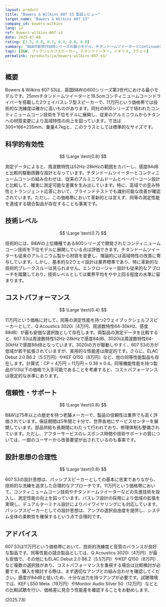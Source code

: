 ```yaml
---
layout: product
title: "Bowers & Wilkins 607 S3 製品レビュー"
target_name: "Bowers & Wilkins 607 S3"
company_id: bowers-wilkins
lang: ja
ref: bowers-wilkins-607-s3
date: 2025-07-08
rating: [3.5, 0.8, 0.7, 0.4, 0.8, 0.8]
summary: "B&Wの新世代600シリーズの最小モデル。チタンドームツイーターとContinuumコーンの組み合わせで、11万円のスピーカーとしては技術的洗練度は高い。同等性能のQ Acoustics 3020i（4万円）と比較すると、コストパフォーマンスは限定的である。"
tags: [B&W, ブックシェルフスピーカー, チタンツイーター, イギリス, 2ウェイ]
permalink: /products/ja/bowers-wilkins-607-s3/
---
```


## 概要

Bowers & Wilkins 607 S3は、英国B&Wの600シリーズ第3世代における最小モデルです。25mmチタンドームツイーターと16.5cmコンティニュームコーンドライバーを搭載した2ウェイバスレフ型スピーカーで、11万円という価格帯では技術的な洗練度は確かに高いものがあります。同社の800シリーズで培われたコンティニュームコーン技術を下位モデルに展開し、従来のアルミニウムからチタンへの材質変更により高域特性の向上を図っています。寸法は300×166×235mm、重量4.7kgと、このクラスとしては標準的なサイズです。

## 科学的有効性

$$ \Large \text{0.8} $$

測定データによると、周波数特性は52Hz-28kHzの範囲をカバーし、感度84dBと比較的駆動困難な設計となっています。チタンドームツイーターとコンティニュームコーンの組み合わせは、従来のアルミニウムドームとペーパーコーン設計と比較して、確実に測定可能な差異を生み出しています。特に、高域での歪み特性とトランジェント応答において、ブラインドテストでも識別可能な改善が確認されています。ただし、この価格帯において革新的とは言えず、同等の測定性能を達成する競合製品が存在することも事実です。

## 技術レベル

$$ \Large \text{0.7} $$

技術的には、B&Wの上位機種である800シリーズで開発されたコンティニュームコーン技術を下位モデルに展開している点は評価できます。チタンドームツイーターも従来のアルミニウム製から材質を変更し、理論的には高域特性の改善に寄与しています。しかし、基本的な2ウェイ設計は業界標準であり、特に革新的な技術的ブレークスルーは見られません。エンクロージャー設計も従来的なアプローチを踏襲しており、技術レベルとしては業界平均をやや上回る程度の水準に留まります。

## コストパフォーマンス

$$ \Large \text{0.4} $$

11万円という価格に対して、同等の測定性能を持つ2ウェイブックシェルフスピーカーとして、Q Acoustics 3020i（4万円、周波数特性64-30kHz、感度88dB）が最も安価な選択肢として存在します。両製品の測定データを比較すると、607 S3は周波数特性52Hz-28kHzで感度84dB、3020iは周波数特性64-30kHzで感度88dBとなっています。3020iの方が駆動しやすく、607 S3の方が低域が若干拡張されていますが、実用的な性能差は限定的です。さらに、ELAC Debut 2.0 B6.2（5.5万円）やKEF Q150（8万円）など、他の同等性能製品も存在します。計算式：CP = 4万円 ÷ 11万円 = 0.36 ≈ 0.4。同等機能性能を持つ製品が1/3以下の価格で入手可能であることを考慮すると、コストパフォーマンスは限定的な水準にあります。

## 信頼性・サポート

$$ \Large \text{0.8} $$

B&Wは75年以上の歴史を持つ老舗メーカーで、製品の信頼性は業界でも高く評価されています。保証期間は5年間と十分で、世界各地にサービスセンターを展開しています。部品供給も長期間にわたって行われており、修理体制も整備されています。ただし、アフターサービスのレスポンス時間や技術サポートの質については、一部のユーザーから改善要望が出されているのも事実です。

## 設計思想の合理性

$$ \Large \text{0.8} $$

607 S3の設計思想は、パッシブスピーカーとしての基本に忠実でありながら、技術的な洗練を追求した合理的なアプローチです。11万円という価格帯において、コンティニュームコーン技術やチタンドームツイーターなどの先進技術を投入し、測定性能の向上を図っています。バスレフ設計の採用により低域の拡張を実現し、デュアルターミナル設計によりバイワイヤリングにも対応しています。パッシブスピーカーとしての設計思想は、アンプの選択自由度を提供し、システム全体の柔軟性を確保するという点で合理的です。

## アドバイス

607 S3は11万円という価格帯において、技術的洗練度と音質のバランスが良好な製品です。同等性能の競合製品としては、Q Acoustics 3020i（4万円）が最も安価で、その他にもELAC Debut 2.0 B6.2（5.5万円）やKEF Q150（8万円）など複数の選択肢があり、コストパフォーマンスを重視する場合は比較検討が必要です。購入を検討する際は、まず適切なアンプとの組み合わせを確認してください。感度が84dBと低いため、十分な出力を持つアンプが必要です。試聴環境では、KEF LS50 Meta（19万円）やMonitor Audio Silver 50（12万円）などとの比較試聴を行い、価格差に見合う性能差を確認することをお勧めします。

(2025.7.8)